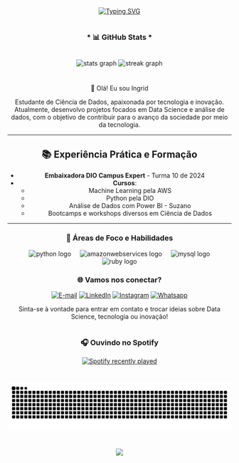 <div align="center">
  <a href="https://git.io/typing-svg">
    <img src="https://readme-typing-svg.demolab.com?font=Fira+Code&weight=500&size=22&pause=1000&color=FF00F6&center=true&vCenter=true&random=false&width=524&lines=%E2%8A%B9+Welcome+to+my+profile!+%CB%99%E1%B5%95%CB%99+%E2%8A%B9+" alt="Typing SVG">
  </a>
</div>

#
<div style="text-align: center;" align="center">
  <h3>* 📊 GitHub Stats *</h3>
  <br>

<div align="center">
  <img src="https://github-readme-stats.vercel.app/api?username=diasingrid249-maker&hide_title=false&hide_rank=false&show_icons=true&include_all_commits=true&count_private=true&disable_animations=false&theme=synthwave&locale=pt-br&hide_border=false" height="170" alt="stats graph"  />
  <img src="https://streak-stats.demolab.com?user=diasingrid249-maker&locale=pt-br&mode=daily&theme=synthwave&hide_border=false&border_radius=5&date_format=M%20j%5B,%20Y%5D" height="170" alt="streak graph" />
</div>

#

<p align="center">   👋  Olá! Eu sou Ingrid

Estudante de Ciência de Dados, apaixonada por tecnologia e inovação. Atualmente, desenvolvo projetos focados em Data Science e análise de dados, com o objetivo de contribuir para o avanço da sociedade por meio da tecnologia.

---
## 📚 Experiência Prática e Formação

- **Embaixadora DIO Campus Expert** - Turma 10 de 2024
- **Cursos**:
  - Machine Learning pela AWS
  - Python pela DIO
  - Análise de Dados com Power BI - Suzano
  - Bootcamps e workshops diversos em Ciência de Dados
---

 <h3 align="center">  🚀 Áreas de Foco e Habilidades </h3>

<div align="center">
  <img width="12" />
  <img src="https://cdn.jsdelivr.net/gh/devicons/devicon/icons/python/python-original.svg" height="34" alt="python logo"  />
  <img width="12" />
  <img src="https://cdn.jsdelivr.net/gh/devicons/devicon/icons/amazonwebservices/amazonwebservices-line-wordmark.svg" height="34" alt="amazonwebservices logo"  />
  <img width="12" />
  <img src="https://cdn.jsdelivr.net/gh/devicons/devicon/icons/mysql/mysql-original.svg" height="34" alt="mysql logo"  />
  <img width="12" />
  <img src="https://cdn.jsdelivr.net/gh/devicons/devicon/icons/ruby/ruby-original.svg" height="34" alt="ruby logo"  />
</div>


<img align="right" alt="" height="190px" src="./src/study.gif">

<h3 align="center"> 🌐 Vamos nos conectar? </h3>

 [![E-mail](https://img.shields.io/badge/-Email-000?style=for-the-badge&logo=microsoft-outlook&logoColor=FF00F6&color:FFF)](mailto:diasingrid249@gmail.com)
 [![LinkedIn](https://img.shields.io/badge/-LinkedIn-000?style=for-the-badge&logo=linkedin&logoColor=FF00F6&color:FFF)](https://www.linkedin.com/in/ingrid-santos-63460aab/)
 [![Instagram](https://img.shields.io/badge/-Instagram-000?style=for-the-badge&logo=instagram&logoColor=FF00F6&color:FFF)](https://www.instagram.com/yndi_guid/)
 [![Whatsapp](https://img.shields.io/badge/WhatsApp-25D366?style=for-the-badge&logo=whatsapp&logoColor=FF00F6&color:FFF)](https://api.whatsapp.com/send?phone=5511993734834)

 Sinta-se à vontade para entrar em contato e trocar ideias sobre Data Science, tecnologia ou inovação!

#
<h3 align="center"> 🎧 Ouvindo no Spotify </h3>
<div align="center">
  <a href="https://open.spotify.com/user/31lpvdabykx3ozuyak2bmfgr436q">
    <img src="https://spotify-recently-played-readme.vercel.app/api?user=31lpvdabykx3ozuyak2bmfgr436q&count=5&unique=true" alt="Spotify recently played"  />
  </a>
</div>

#

<picture align="center">
  <source media="(prefers-color-scheme: dark)" srcset="https://raw.githubusercontent.com/YndiGuid/YndiGuid/output/github-contribution-grid-snake-dark.svg">
  <source media="(prefers-color-scheme: light)" srcset="https://raw.githubusercontent.com/YndiGuid/YndiGuid/output/github-contribution-grid-snake-dark.svg">
  <img align="center" alt="github contribution grid snake animation" src="https://raw.githubusercontent.com/YndiGuid/YndiGuid/output/github-contribution-grid-snake.svg">
</picture>

#

<div align="center">
  <img src="https://profile-counter.glitch.me/diasingrid249-maker/count.svg?"  />
</div>
